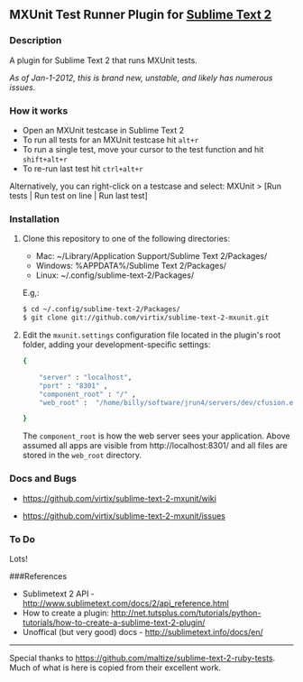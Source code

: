 ## MXUnit Test Runner Plugin for [Sublime Text 2](http://www.sublimetext.com/)

### Description
A plugin for Sublime Text 2 that runs MXUnit tests.

_As of Jan-1-2012, this is brand new, unstable, and likely has numerous issues._

### How it works
 - Open an MXUnit testcase in Sublime Text 2
 - To run all tests for an MXUnit testcase hit ```alt+r```
 - To run a single test, move your cursor to the test function and hit ```shift+alt+r```
 - To re-run last test  hit ```ctrl+alt+r```

 Alternatively, you can right-click on a testcase and select: MXUnit > [Run tests | Run test on line | Run last test]


### Installation

1. Clone this repository to one of the following directories:

 	- Mac: ~/Library/Application Support/Sublime Text 2/Packages/
 	- Windows: %APPDATA%/Sublime Text 2/Packages/
 	- Linux: ~/.config/sublime-text-2/Packages/

	E.g,: 

	```bash
	$ cd ~/.config/sublime-text-2/Packages/
	$ git clone git://github.com/virtix/sublime-text-2-mxunit.git

	```

2. Edit the ```mxunit.settings``` configuration file located in the plugin's root folder,
   adding your development-specific settings:

	```bash
	{
	
		"server" : "localhost",
		"port" : "8301" ,
		"component_root" : "/" ,
		"web_root" :  "/home/billy/software/jrun4/servers/dev/cfusion.ear/cfusion.war/" ,
	
	}
	``` 
	The ```component_root``` is how the web server sees your application. Above assumed all apps are visible from
	http://localhost:8301/  and all files are stored in the  ```web_root``` directory.



### Docs and Bugs

 - https://github.com/virtix/sublime-text-2-mxunit/wiki
  
 - https://github.com/virtix/sublime-text-2-mxunit/issues


### To Do
Lots!


###References

 - Sublimetext 2 API - http://www.sublimetext.com/docs/2/api_reference.html
 - How to create a plugin: http://net.tutsplus.com/tutorials/python-tutorials/how-to-create-a-sublime-text-2-plugin/
 - Unoffical (but very good) docs - http://sublimetext.info/docs/en/




------


Special thanks to https://github.com/maltize/sublime-text-2-ruby-tests. Much of what is here is copied from their excellent work.